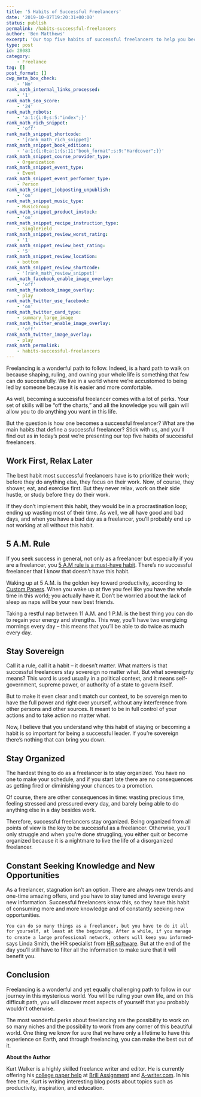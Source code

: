 ```yaml
---
title: '5 Habits of Successful Freelancers'
date: '2019-10-07T19:20:31+00:00'
status: publish
permalink: /habits-successful-freelancers
author: 'Ben Matthews'
excerpt: 'Our top five habits of successful freelancers to help you become a freelance success.'
type: post
id: 28083
category:
    - Freelance
tag: []
post_format: []
cwp_meta_box_check:
    - 'No'
rank_math_internal_links_processed:
    - '1'
rank_math_seo_score:
    - '24'
rank_math_robots:
    - 'a:1:{i:0;s:5:"index";}'
rank_math_rich_snippet:
    - 'off'
rank_math_snippet_shortcode:
    - '[rank_math_rich_snippet]'
rank_math_snippet_book_editions:
    - 'a:1:{i:0;a:1:{s:11:"book_format";s:9:"Hardcover";}}'
rank_math_snippet_course_provider_type:
    - Organization
rank_math_snippet_event_type:
    - Event
rank_math_snippet_event_performer_type:
    - Person
rank_math_snippet_jobposting_unpublish:
    - 'on'
rank_math_snippet_music_type:
    - MusicGroup
rank_math_snippet_product_instock:
    - 'on'
rank_math_snippet_recipe_instruction_type:
    - SingleField
rank_math_snippet_review_worst_rating:
    - '1'
rank_math_snippet_review_best_rating:
    - '5'
rank_math_snippet_review_location:
    - bottom
rank_math_snippet_review_shortcode:
    - '[rank_math_review_snippet]'
rank_math_facebook_enable_image_overlay:
    - 'off'
rank_math_facebook_image_overlay:
    - play
rank_math_twitter_use_facebook:
    - 'on'
rank_math_twitter_card_type:
    - summary_large_image
rank_math_twitter_enable_image_overlay:
    - 'off'
rank_math_twitter_image_overlay:
    - play
rank_math_permalink:
    - habits-successful-freelancers
---
```

Freelancing is a wonderful path to follow. Indeed, is a hard path to walk on because shaping, ruling, and owning your whole life is something that few can do successfully. We live in a world where we’re accustomed to being led by someone because it is easier and more comfortable.

As well, becoming a successful freelancer comes with a lot of perks. Your set of skills will be “off the charts,” and all the knowledge you will gain will allow you to do anything you want in this life.

But the question is how one becomes a successful freelancer? What are the main habits that define a successful freelancer? Stick with us, and you’ll find out as in today’s post we’re presenting our top five habits of successful freelancers.

Work First, Relax Later
-----------------------

The best habit most successful freelancers have is to prioritize their work; before they do anything else, they focus on their work. Now, of course, they shower, eat, and exercise first. But they never relax, work on their side hustle, or study before they do their work.

If they don’t implement this habit, they would be in a procrastination loop; ending up wasting most of their time. As well, we all have good and bad days, and when you have a bad day as a freelancer, you’ll probably end up not working at all without this habit.

5 A.M. Rule
-----------

If you seek success in general, not only as a freelancer but especially if you are a freelancer, you [5 A.M rule is a must-have habit](https://medium.com/carl-pullein/what-its-like-to-be-part-of-robin-sharma-s-5-am-club-767e4270a82f). There’s no successful freelancer that I know that doesn’t have this habit.

Waking up at 5 A.M. is the golden key toward productivity, according to [Custom Papers](https://www.essayontime.com/). When you wake up at five you feel like you have the whole time in this world; you actually have it. Don’t be worried about the lack of sleep as naps will be your new best friends.

Taking a restful nap between 11 A.M. and 1 P.M. is the best thing you can do to regain your energy and strengths. This way, you’ll have two energizing mornings every day – this means that you’ll be able to do twice as much every day.

Stay Sovereign 
---------------

Call it a rule, call it a habit – it doesn’t matter. What matters is that successful freelancers stay sovereign no matter what. But what sovereignty means? This word is used usually in a political context, and it means self-government, supreme power, or authority of a state to govern itself.

But to make it even clear and t match our context, to be sovereign men to have the full power and right over yourself, without any interference from other persons and other sources. It meant to be in full control of your actions and to take action no matter what.

Now, I believe that you understand why this habit of staying or becoming a habit is so important for being a successful leader. If you’re sovereign there’s nothing that can bring you down.

Stay Organized
--------------

The hardest thing to do as a freelancer is to stay organized. You have no one to make your schedule, and if you start late there are no consequences as getting fired or diminishing your chances to a promotion.

Of course, there are other consequences in time: wasting precious time, feeling stressed and pressured every day, and barely being able to do anything else in a day besides work.

Therefore, successful freelancers stay organized. Being organized from all points of view is the key to be successful as a freelancer. Otherwise, you’ll only struggle and when you’re done struggling, you either quit or become organized because it is a nightmare to live the life of a disorganized freelancer.

Constant Seeking Knowledge and New Opportunities
------------------------------------------------

As a freelancer, stagnation isn’t an option. There are always new trends and one-time amazing offers, and you have to stay tuned and leverage every new information. Successful freelancers know this, so they have this habit of consuming more and more knowledge and of constantly seeking new opportunities.

`You can do so many things as a freelancer, but you have to do it all for yourself, at least at the beginning. After a while, if you manage to create a large professional network, others will keep you informed`- says Linda Smith, the HR specialist from [HR software](https://cake.hr/). But at the end of the day you’ll still have to filter all the information to make sure that it will benefit you.

Conclusion 
-----------

Freelancing is a wonderful and yet equally challenging path to follow in our journey in this mysterious world. You will be ruling your own life, and on this difficult path, you will discover most aspects of yourself that you probably wouldn’t otherwise.

The most wonderful perks about freelancing are the possibility to work on so many niches and the possibility to work from any corner of this beautiful world. One thing we know for sure that we have only a lifetime to have this experience on Earth, and through freelancing, you can make the best out of it.

**About the Author**

Kurt Walker is a highly skilled freelance writer and editor. He is currently offering his [college paper help](https://www.college-paper.org/) at [Brill Assignment](https://www.brillassignment.co.uk/) and [A-writer.com](https://www.a-writer.com/). In his free time, Kurt is writing interesting blog posts about topics such as productivity, inspiration, and education.